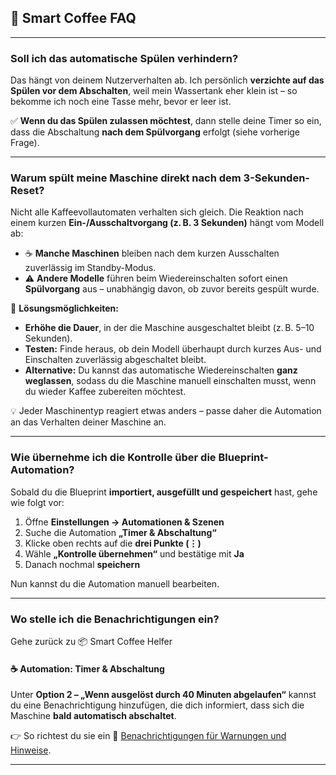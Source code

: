 ## **💬 Smart Coffee** FAQ


---


### Soll ich das automatische Spülen verhindern?

Das hängt von deinem Nutzerverhalten ab. Ich persönlich **verzichte auf das Spülen vor dem Abschalten**, weil mein Wassertank eher klein ist – so bekomme ich noch eine Tasse mehr, bevor er leer ist.

✅ **Wenn du das Spülen zulassen möchtest**, dann stelle deine Timer so ein, dass die Abschaltung **nach dem Spülvorgang** erfolgt (siehe vorherige Frage).

---


### Warum spült meine Maschine direkt nach dem 3-Sekunden-Reset?


Nicht alle Kaffeevollautomaten verhalten sich gleich. Die Reaktion nach einem kurzen **Ein-/Ausschaltvorgang (z. B. 3 Sekunden)** hängt vom Modell ab:

- ☕ **Manche Maschinen** bleiben nach dem kurzen Ausschalten zuverlässig im Standby-Modus.
- ⚠️ **Andere Modelle** führen beim Wiedereinschalten sofort einen **Spülvorgang** aus – unabhängig davon, ob zuvor bereits gespült wurde.

🔧 **Lösungsmöglichkeiten:**

- **Erhöhe die Dauer**, in der die Maschine ausgeschaltet bleibt (z. B. 5–10 Sekunden).
- **Testen:** Finde heraus, ob dein Modell überhaupt durch kurzes Aus- und Einschalten zuverlässig abgeschaltet bleibt.
- **Alternative:** Du kannst das automatische Wiedereinschalten **ganz weglassen**, sodass du die Maschine manuell einschalten musst, wenn du wieder Kaffee zubereiten möchtest.

💡 Jeder Maschinentyp reagiert etwas anders – passe daher die Automation an das Verhalten deiner Maschine an.

---


### Wie übernehme ich die Kontrolle über die Blueprint-Automation?

Sobald du die Blueprint **importiert, ausgefüllt und gespeichert** hast, gehe wie folgt vor:

1. Öffne **Einstellungen → Automationen & Szenen**
2. Suche die Automation **„Timer & Abschaltung“**
3. Klicke oben rechts auf die **drei Punkte (⋮)**
4. Wähle **„Kontrolle übernehmen“** und bestätige mit **Ja**
5. Danach nochmal **speichern**

Nun kannst du die Automation manuell bearbeiten.

---

### Wo stelle ich die Benachrichtigungen ein?

Gehe zurück zu 📦 Smart Coffee Helfer

#### ☕ Automation: **Timer & Abschaltung**

Unter **Option 2 – „Wenn ausgelöst durch 40 Minuten abgelaufen“** kannst du eine Benachrichtigung hinzufügen, die dich informiert, dass sich die Maschine **bald automatisch abschaltet**.

👉 So richtest du sie ein 📢 [Benachrichtigungen für Warnungen und Hinweise](https://github.com/Dajwitt/homeassistant-smart-coffee-automation2.0/edit/main/%F0%9F%93%A2%20Smart%20Coffee%20Automation%20Benachrichtigung.md).

---
